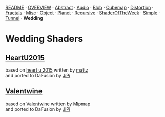 
  <!--                                                             -->
  <!--           THIS IS AN AUTOMATICALLY GENERATED FILE           -->
  <!--                                                             -->
  <!--                  D O   N O T   E D I T ! ! !                -->
  <!--                                                             -->
  <!--  ALL CHANGES WILL BE OVERWRITTEN WITHOUT ANY FURTHER NOTICE -->
  <!--                                                             -->


[README](../README.md) · [OVERVIEW](../OVERVIEW.md) · [Abstract](../Abstract/README.md) · [Audio](../Audio/README.md) · [Blob](../Blob/README.md) · [Cubemap](../Cubemap/README.md) · [Distortion](../Distortion/README.md) · [Fractals](../Fractals/README.md) · [Misc](../Misc/README.md) · [Object](../Object/README.md) · [Planet](../Planet/README.md) · [Recursive](../Recursive/README.md) · [ShaderOfTheWeek](../ShaderOfTheWeek/README.md) · [Simple](../Simple/README.md) · [Tunnel](../Tunnel/README.md) · **Wedding**

# Wedding Shaders

## **[HeartU2015](HeartU2015.md)**
based on [heart u 2015](https://www.shadertoy.com/view/lts3RX) written by [mattz](https://www.shadertoy.com/user/mattz)<br />and ported to DaFusion by [JiPi](../../Site/Profiles/JiPi.md)

## **[Valentwine](Valentwine.md)**
based on [Valentwine](https://www.shadertoy.com/view/fsffW4) written by [Mipmap](https://www.shadertoy.com/user/Mipmap)<br />and ported to DaFusion by [JiPi](../../Site/Profiles/JiPi.md)

